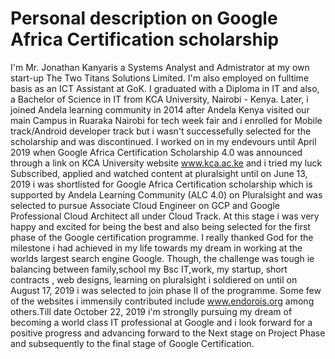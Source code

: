 # Personal description on Google Africa Certification scholarship
I'm Mr. Jonathan Kanyaris a Systems Analyst and Admistrator at my own start-up The Two Titans Solutions Limited. I'm also employed on fulltime basis as an ICT Assistant at GoK. I graduated with a Diploma  in IT and also, a Bachelor of Science in IT from KCA University, Nairobi - Kenya. Later, i joined Andela learning community in 2014 after Andela Kenya visited our main Campus in Ruaraka Nairobi for tech week fair and i enrolled for Mobile track/Android developer track but i wasn't successefully selected for the scholarship and was discontinued. I worked on in my endevours until April 2019 when Google Africa Certification Scholarship 4.0 was announced through a link on KCA University website www.kca.ac.ke and i tried my luck Subscribed, applied and watched content at pluralsight until on June 13, 2019 i was shortlisted for Google Africa Certification scholarship which is supported by Andela Learning Community (ALC 4.0) on Pluralsight and was selected to pursue Associate Cloud Engineer on GCP and Google Professional Cloud Architect all under Cloud Track. At this stage i was very happy and excited for being the best and also being selected for the first phase of the Google certification programme. I really thanked God for the milestone i had achieved in my life towards my dream in working at the worlds largest search engine Google. Though, the challenge was tough ie balancing between family,school my Bsc IT,work, my startup, short contracts , web designs, learning on pluralsight i soldiered on until on August 17, 2019 i was selected to join phase II of the programme. Some few of the websites i immensily contributed include www.endorois.org among others.Till date October 22, 2019 i'm stronglly pursuing my dream of becoming a world class IT professional at Google and i look forward for a positive progress and advancing forward to the Next stage on Project Phase and subsequently to the final stage of Google Certification.
